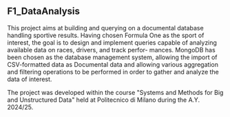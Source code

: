 ## F1_DataAnalysis
This project aims at building and querying on a documental database handling sportive
results. Having chosen Formula One as the sport of interest, the goal is to design and
implement queries capable of analyzing available data on races, drivers, and track perfor-
mances. MongoDB has been chosen as the database management system, allowing the
import of CSV-formatted data as Documental data and allowing various aggregation and
filtering operations to be performed in order to gather and analyze the data of interest.

The project was developed within the course "Systems and Methods for Big and Unstructured Data" held at Politecnico di Milano during the A.Y. 2024/25.
